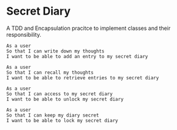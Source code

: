 # Secret Diary

A TDD and Encapsulation pracitce to implement classes and their responsibility.

```
As a user
So that I can write down my thoughts
I want to be able to add an entry to my secret diary
```

```
As a user
So that I can recall my thoughts
I want to be able to retrieve entries to my secret diary
```

```
As a user
So that I can access to my secret diary
I want to be able to unlock my secret diary
```

``` 
As a user
So that I can keep my diary secret
I want to be able to lock my secret diary
```